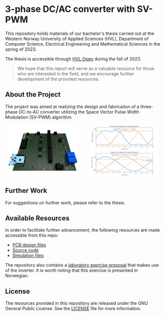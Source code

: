 # 3-phase DC/AC converter with SV-PWM
This repository holds materials of our bachelor's thesis carried out at the Western Norway University of Applied Sciences (HVL), Department of Computer Science, Electrical Engineering and Mathematical Sciences in the spring of 2023.

<!--The thesis can be found at [HVL Open](https://hvlopen.brage.unit.no/hvlopen-xmlui/handle/11250/92930?locale-attribute=en).-->

The thesis is accessible through [HVL Open](https://hvlopen.brage.unit.no/hvlopen-xmlui/handle/11250/92930?locale-attribute=en) during the fall of 2023.

> We hope that this report will serve as a valuable resource for those who are interested in the field, and we encourage further development of the provided resources.


## About the Project
The project was aimed at realizing the design and fabrication of a three-phase DC-to-AC converter utilizing the Space Vector Pulse Width Modulation (SV-PWM) algorithm.

<p align="center">
   <img
      src="img/3d-model-front.png"
      alt="3D Model Front"
      title="3D Model Front"
      style="display: inline-block; margin: 0 auto; width: 45%">
   &nbsp; &nbsp; &nbsp; &nbsp;
   <img
      src="img/space-vector-voltages.png"
      alt="Space Vector Voltages"
      title="Space Vector Voltages"
      style="display: inline-block; margin: 0 auto; width: 45%">
</p>


## Further Work
For suggestions on further work, please refer to the thesis.


## Available Resources
In order to facilitate further advancement, the following resources are made accessible from this repo:

* [PCB design files](pcb-design-files)
* [Source code](source-code)
* [Simulation files](simulation-files)

The repository also contains a [laboratory exercise proposal](/laboratory-exercise/laboratory-exercise-proposal.pdf) that makes use of the inverter. It is worth noting that this exercise is presented in Norwegian.


## License
The resources provided in this repository are released under the GNU General Public License. See the [LICENSE](LICENSE) file for more information.
